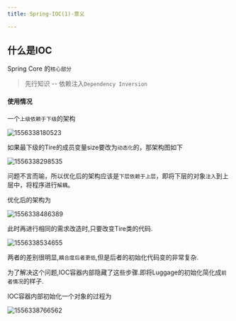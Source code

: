 ```yaml
---
title: Spring-IOC(1)-意义

---
```

## 什么是IOC

Spring Core 的`核心部分`

> 先行知识 -- 依赖注入`Dependency Inversion`

#### 使用情况

一个`上级依赖于下级`的架构

![1556338180523](C:\Users\liuxi\AppData\Roaming\Typora\typora-user-images\1556338180523.png)

如果最下级的Tire的成员变量size要改为`动态化`的，那架构图如下

![1556338298535](D:\System\Doc\CODE\blog\source\_posts\1556338298535.png)

问题不言而喻，所以优化后的架构应该是`下层依赖于上层`，即将下层的对象`注入`到上层中，将程序进行`解耦`。

优化后的架构为

![1556338486389](D:\System\Doc\CODE\blog\source\_posts\1556338486389.png)

此时再进行相同的需求改造时,只要改变Tire类的代码.

![1556338534655](D:\System\Doc\CODE\blog\source\_posts\1556338534655.png)

两者的差别很明显,`耦合度后者更低`,但是后者的初始化代码变的非常复杂.

为了解决这个问题,IOC容器内部隐藏了这些步骤.即将Luggage的初始化简化成`前者情况`的样子.

IOC容器内部初始化一个对象的过程为

![1556338766562](D:\System\Doc\CODE\blog\source\_posts\1556338766562.png)

